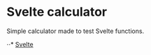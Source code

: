 # Svelte calculator

Simple calculator made to test Svelte functions.

⋅⋅* [Svelte](https://svelte.dev/)
